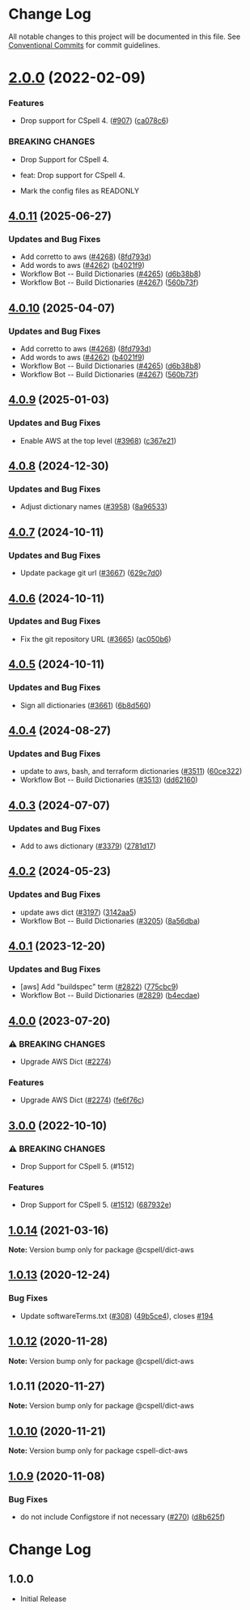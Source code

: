 # Change Log

All notable changes to this project will be documented in this file.
See [Conventional Commits](https://conventionalcommits.org) for commit guidelines.

# [2.0.0](https://github.com/streetsidesoftware/cspell-dicts/compare/@cspell/dict-aws@1.0.14...@cspell/dict-aws@2.0.0) (2022-02-09)


### Features

* Drop support for CSpell 4. ([#907](https://github.com/streetsidesoftware/cspell-dicts/issues/907)) ([ca078c6](https://github.com/streetsidesoftware/cspell-dicts/commit/ca078c6a2e188cc3cf6276db1ba7e007f0f06f27))


### BREAKING CHANGES

* Drop Support for CSpell 4.

* feat: Drop support for CSpell 4.
* Mark the config files as READONLY





## [4.0.11](https://github.com/Poikilos/cspell-dicts/compare/@cspell/dict-aws@4.0.10...@cspell/dict-aws@4.0.11) (2025-06-27)


### Updates and Bug Fixes

* Add corretto to aws ([#4268](https://github.com/Poikilos/cspell-dicts/issues/4268)) ([8fd793d](https://github.com/Poikilos/cspell-dicts/commit/8fd793db27a6ca051bd83b7ff91feacd85df0aaf))
* Add words to aws ([#4262](https://github.com/Poikilos/cspell-dicts/issues/4262)) ([b4021f9](https://github.com/Poikilos/cspell-dicts/commit/b4021f93dd94bc61bd438d1f630f61568b598f30))
* Workflow Bot -- Build Dictionaries ([#4265](https://github.com/Poikilos/cspell-dicts/issues/4265)) ([d6b38b8](https://github.com/Poikilos/cspell-dicts/commit/d6b38b8de5eff9e1b596daaf242b9bf9c834603f))
* Workflow Bot -- Build Dictionaries ([#4267](https://github.com/Poikilos/cspell-dicts/issues/4267)) ([560b73f](https://github.com/Poikilos/cspell-dicts/commit/560b73f8434074ffd7faa016e8a7e45245a1aa75))

## [4.0.10](https://github.com/streetsidesoftware/cspell-dicts/compare/@cspell/dict-aws@4.0.9...@cspell/dict-aws@4.0.10) (2025-04-07)


### Updates and Bug Fixes

* Add corretto to aws ([#4268](https://github.com/streetsidesoftware/cspell-dicts/issues/4268)) ([8fd793d](https://github.com/streetsidesoftware/cspell-dicts/commit/8fd793db27a6ca051bd83b7ff91feacd85df0aaf))
* Add words to aws ([#4262](https://github.com/streetsidesoftware/cspell-dicts/issues/4262)) ([b4021f9](https://github.com/streetsidesoftware/cspell-dicts/commit/b4021f93dd94bc61bd438d1f630f61568b598f30))
* Workflow Bot -- Build Dictionaries ([#4265](https://github.com/streetsidesoftware/cspell-dicts/issues/4265)) ([d6b38b8](https://github.com/streetsidesoftware/cspell-dicts/commit/d6b38b8de5eff9e1b596daaf242b9bf9c834603f))
* Workflow Bot -- Build Dictionaries ([#4267](https://github.com/streetsidesoftware/cspell-dicts/issues/4267)) ([560b73f](https://github.com/streetsidesoftware/cspell-dicts/commit/560b73f8434074ffd7faa016e8a7e45245a1aa75))

## [4.0.9](https://github.com/streetsidesoftware/cspell-dicts/compare/@cspell/dict-aws@4.0.8...@cspell/dict-aws@4.0.9) (2025-01-03)


### Updates and Bug Fixes

* Enable AWS at the top level ([#3968](https://github.com/streetsidesoftware/cspell-dicts/issues/3968)) ([c367e21](https://github.com/streetsidesoftware/cspell-dicts/commit/c367e21f4d4dc536218aa611a4ff2e4ca6e20378))

## [4.0.8](https://github.com/streetsidesoftware/cspell-dicts/compare/@cspell/dict-aws@4.0.7...@cspell/dict-aws@4.0.8) (2024-12-30)


### Updates and Bug Fixes

* Adjust dictionary names ([#3958](https://github.com/streetsidesoftware/cspell-dicts/issues/3958)) ([8a96533](https://github.com/streetsidesoftware/cspell-dicts/commit/8a96533bec21280103740868b81559437c413501))

## [4.0.7](https://github.com/streetsidesoftware/cspell-dicts/compare/@cspell/dict-aws@4.0.6...@cspell/dict-aws@4.0.7) (2024-10-11)


### Updates and Bug Fixes

* Update package git url ([#3667](https://github.com/streetsidesoftware/cspell-dicts/issues/3667)) ([629c7d0](https://github.com/streetsidesoftware/cspell-dicts/commit/629c7d0a5e1bacad1d3874b1f8372edc3494ef97))

## [4.0.6](https://github.com/streetsidesoftware/cspell-dicts/compare/@cspell/dict-aws@4.0.5...@cspell/dict-aws@4.0.6) (2024-10-11)


### Updates and Bug Fixes

* Fix the git repository URL ([#3665](https://github.com/streetsidesoftware/cspell-dicts/issues/3665)) ([ac050b6](https://github.com/streetsidesoftware/cspell-dicts/commit/ac050b697d57820109995e92fac5ccc32ced1723))

## [4.0.5](https://github.com/streetsidesoftware/cspell-dicts/compare/@cspell/dict-aws@4.0.4...@cspell/dict-aws@4.0.5) (2024-10-11)


### Updates and Bug Fixes

* Sign all dictionaries ([#3661](https://github.com/streetsidesoftware/cspell-dicts/issues/3661)) ([6b8d560](https://github.com/streetsidesoftware/cspell-dicts/commit/6b8d560cf51a593458ce42bca415859f872cfc97))

## [4.0.4](https://github.com/streetsidesoftware/cspell-dicts/compare/@cspell/dict-aws@4.0.3...@cspell/dict-aws@4.0.4) (2024-08-27)


### Updates and Bug Fixes

* update to aws, bash, and terraform dictionaries ([#3511](https://github.com/streetsidesoftware/cspell-dicts/issues/3511)) ([60ce322](https://github.com/streetsidesoftware/cspell-dicts/commit/60ce322b1efc569cc44df8ef1d2718fb9dccd2f1))
* Workflow Bot -- Build Dictionaries ([#3513](https://github.com/streetsidesoftware/cspell-dicts/issues/3513)) ([dd62160](https://github.com/streetsidesoftware/cspell-dicts/commit/dd621602b82bf6fbaab9a927614d440642a9bc13))

## [4.0.3](https://github.com/streetsidesoftware/cspell-dicts/compare/@cspell/dict-aws@4.0.2...@cspell/dict-aws@4.0.3) (2024-07-07)


### Updates and Bug Fixes

* Add to aws dictionary ([#3379](https://github.com/streetsidesoftware/cspell-dicts/issues/3379)) ([2781d17](https://github.com/streetsidesoftware/cspell-dicts/commit/2781d17fa245ddb019055811e2c676ae40213bc3))

## [4.0.2](https://github.com/streetsidesoftware/cspell-dicts/compare/@cspell/dict-aws@4.0.1...@cspell/dict-aws@4.0.2) (2024-05-23)


### Updates and Bug Fixes

* update aws dict ([#3197](https://github.com/streetsidesoftware/cspell-dicts/issues/3197)) ([3142aa5](https://github.com/streetsidesoftware/cspell-dicts/commit/3142aa59b89e0d708363fbc68ad7a0a91053da0e))
* Workflow Bot -- Build Dictionaries ([#3205](https://github.com/streetsidesoftware/cspell-dicts/issues/3205)) ([8a56dba](https://github.com/streetsidesoftware/cspell-dicts/commit/8a56dba2acc59b9b1345d7657cd7aefcb4932824))

## [4.0.1](https://github.com/streetsidesoftware/cspell-dicts/compare/@cspell/dict-aws@4.0.0...@cspell/dict-aws@4.0.1) (2023-12-20)


### Updates and Bug Fixes

* [aws] Add "buildspec" term ([#2822](https://github.com/streetsidesoftware/cspell-dicts/issues/2822)) ([775cbc9](https://github.com/streetsidesoftware/cspell-dicts/commit/775cbc998253f83283cb544eaccc2f5fc57882b7))
* Workflow Bot -- Build Dictionaries ([#2829](https://github.com/streetsidesoftware/cspell-dicts/issues/2829)) ([b4ecdae](https://github.com/streetsidesoftware/cspell-dicts/commit/b4ecdaeca74e12036f812c714411f61918fab5c7))

## [4.0.0](https://github.com/streetsidesoftware/cspell-dicts/compare/@cspell/dict-aws@3.0.0...@cspell/dict-aws@4.0.0) (2023-07-20)


### ⚠ BREAKING CHANGES

* Upgrade AWS Dict ([#2274](https://github.com/streetsidesoftware/cspell-dicts/issues/2274))

### Features

* Upgrade AWS Dict ([#2274](https://github.com/streetsidesoftware/cspell-dicts/issues/2274)) ([fe6f76c](https://github.com/streetsidesoftware/cspell-dicts/commit/fe6f76cf8e4ea134f747d5cc9e2c7251fc1f777f))

## [3.0.0](https://github.com/streetsidesoftware/cspell-dicts/compare/@cspell/dict-aws@2.0.0...@cspell/dict-aws@3.0.0) (2022-10-10)


### ⚠ BREAKING CHANGES

* Drop Support for CSpell 5. (#1512)

### Features

* Drop Support for CSpell 5. ([#1512](https://github.com/streetsidesoftware/cspell-dicts/issues/1512)) ([687932e](https://github.com/streetsidesoftware/cspell-dicts/commit/687932e187e4bce87d7904e3a2e53dd6de6ac372))

## [1.0.14](https://github.com/streetsidesoftware/cspell-dicts/compare/@cspell/dict-aws@1.0.13...@cspell/dict-aws@1.0.14) (2021-03-16)

**Note:** Version bump only for package @cspell/dict-aws





## [1.0.13](https://github.com/streetsidesoftware/cspell-dicts/compare/@cspell/dict-aws@1.0.12...@cspell/dict-aws@1.0.13) (2020-12-24)


### Bug Fixes

* Update softwareTerms.txt ([#308](https://github.com/streetsidesoftware/cspell-dicts/issues/308)) ([49b5ce4](https://github.com/streetsidesoftware/cspell-dicts/commit/49b5ce4a2436f3c99969d6425128d55f84c8a7fc)), closes [#194](https://github.com/streetsidesoftware/cspell-dicts/issues/194)





## [1.0.12](https://github.com/streetsidesoftware/cspell-dicts/compare/@cspell/dict-aws@1.0.11...@cspell/dict-aws@1.0.12) (2020-11-28)

**Note:** Version bump only for package @cspell/dict-aws





## 1.0.11 (2020-11-27)

**Note:** Version bump only for package @cspell/dict-aws





## [1.0.10](https://github.com/streetsidesoftware/cspell-dicts/compare/cspell-dict-aws@1.0.9...cspell-dict-aws@1.0.10) (2020-11-21)

**Note:** Version bump only for package cspell-dict-aws

## [1.0.9](https://github.com/streetsidesoftware/cspell-dicts/compare/cspell-dict-aws@1.0.8...cspell-dict-aws@1.0.9) (2020-11-08)

### Bug Fixes

- do not include Configstore if not necessary ([#270](https://github.com/streetsidesoftware/cspell-dicts/issues/270)) ([d8b625f](https://github.com/streetsidesoftware/cspell-dicts/commit/d8b625f2f42d5cc6c4a9390216ac1e5037886e44))

# Change Log

## 1.0.0

- Initial Release
